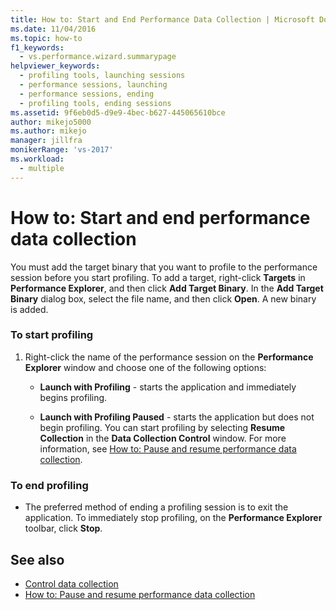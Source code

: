 ```yaml
---
title: How to: Start and End Performance Data Collection | Microsoft Docs
ms.date: 11/04/2016
ms.topic: how-to
f1_keywords: 
  - vs.performance.wizard.summarypage
helpviewer_keywords: 
  - profiling tools, launching sessions
  - performance sessions, launching
  - performance sessions, ending
  - profiling tools, ending sessions
ms.assetid: 9f6eb0d5-d9e9-4bec-b627-445065610bce
author: mikejo5000
ms.author: mikejo
manager: jillfra
monikerRange: 'vs-2017'
ms.workload: 
  - multiple
---
```

# How to: Start and end performance data collection
You must add the target binary that you want to profile to the performance session before you start profiling. To add a target, right-click **Targets** in **Performance Explorer**, and then click **Add Target Binary**. In the **Add Target Binary** dialog box, select the file name, and then click **Open**. A new binary is added.

### To start profiling

1. Right-click the name of the performance session on the **Performance Explorer** window and choose one of the following options:

    - **Launch with Profiling** - starts the application and immediately begins profiling.

    - **Launch with Profiling Paused** - starts the application but does not begin profiling. You can start profiling by selecting **Resume Collection** in the **Data Collection Control** window. For more information, see [How to: Pause and resume performance data collection](../profiling/how-to-pause-and-resume-performance-data-collection.md).

### To end profiling

- The preferred method of ending a profiling session is to exit the application. To immediately stop profiling, on the **Performance Explorer** toolbar, click **Stop**.

## See also
- [Control data collection](../profiling/controlling-data-collection.md)
- [How to: Pause and resume performance data collection](../profiling/how-to-pause-and-resume-performance-data-collection.md)
